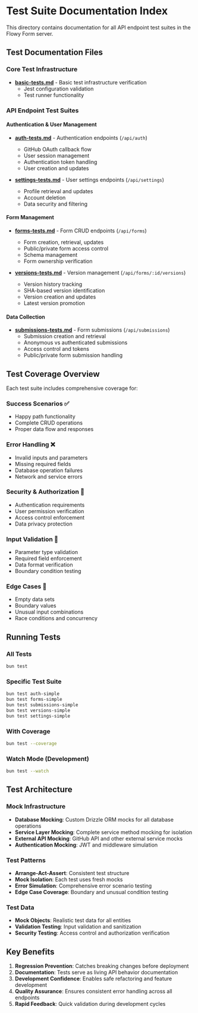 # Test Suite Documentation Index

This directory contains documentation for all API endpoint test suites in the Flowy Form server.

## Test Documentation Files

### Core Test Infrastructure

- **[basic-tests.md](./basic-tests.md)** - Basic test infrastructure verification
  - Jest configuration validation
  - Test runner functionality

### API Endpoint Test Suites

#### Authentication & User Management

- **[auth-tests.md](./auth-tests.md)** - Authentication endpoints (`/api/auth`)
  - GitHub OAuth callback flow
  - User session management
  - Authentication token handling
  - User creation and updates

- **[settings-tests.md](./settings-tests.md)** - User settings endpoints (`/api/settings`)
  - Profile retrieval and updates
  - Account deletion
  - Data security and filtering

#### Form Management

- **[forms-tests.md](./forms-tests.md)** - Form CRUD endpoints (`/api/forms`)
  - Form creation, retrieval, updates
  - Public/private form access control
  - Schema management
  - Form ownership verification

- **[versions-tests.md](./versions-tests.md)** - Version management (`/api/forms/:id/versions`)
  - Version history tracking
  - SHA-based version identification
  - Version creation and updates
  - Latest version promotion

#### Data Collection

- **[submissions-tests.md](./submissions-tests.md)** - Form submissions (`/api/submissions`)
  - Submission creation and retrieval
  - Anonymous vs authenticated submissions
  - Access control and tokens
  - Public/private form submission handling

## Test Coverage Overview

Each test suite includes comprehensive coverage for:

### Success Scenarios ✅

- Happy path functionality
- Complete CRUD operations
- Proper data flow and responses

### Error Handling ❌

- Invalid inputs and parameters
- Missing required fields
- Database operation failures
- Network and service errors

### Security & Authorization 🔐

- Authentication requirements
- User permission verification
- Access control enforcement
- Data privacy protection

### Input Validation 📝

- Parameter type validation
- Required field enforcement
- Data format verification
- Boundary condition testing

### Edge Cases 🎯

- Empty data sets
- Boundary values
- Unusual input combinations
- Race conditions and concurrency

## Running Tests

### All Tests

```bash
bun test
```

### Specific Test Suite

```bash
bun test auth-simple
bun test forms-simple
bun test submissions-simple
bun test versions-simple
bun test settings-simple
```

### With Coverage

```bash
bun test --coverage
```

### Watch Mode (Development)

```bash
bun test --watch
```

## Test Architecture

### Mock Infrastructure

- **Database Mocking**: Custom Drizzle ORM mocks for all database operations
- **Service Layer Mocking**: Complete service method mocking for isolation
- **External API Mocking**: GitHub API and other external service mocks
- **Authentication Mocking**: JWT and middleware simulation

### Test Patterns

- **Arrange-Act-Assert**: Consistent test structure
- **Mock Isolation**: Each test uses fresh mocks
- **Error Simulation**: Comprehensive error scenario testing
- **Edge Case Coverage**: Boundary and unusual condition testing

### Test Data

- **Mock Objects**: Realistic test data for all entities
- **Validation Testing**: Input validation and sanitization
- **Security Testing**: Access control and authorization verification

## Key Benefits

1. **Regression Prevention**: Catches breaking changes before deployment
2. **Documentation**: Tests serve as living API behavior documentation
3. **Development Confidence**: Enables safe refactoring and feature development
4. **Quality Assurance**: Ensures consistent error handling across all endpoints
5. **Rapid Feedback**: Quick validation during development cycles
